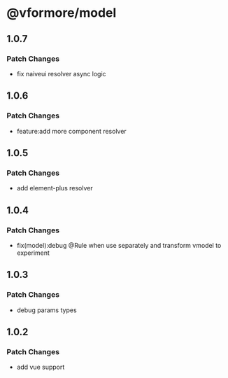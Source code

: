 # @vformore/model

## 1.0.7

### Patch Changes

- fix naiveui resolver async logic

## 1.0.6

### Patch Changes

- feature:add more component resolver

## 1.0.5

### Patch Changes

- add element-plus resolver

## 1.0.4

### Patch Changes

- fix(model):debug @Rule when use separately and transform vmodel to experiment

## 1.0.3

### Patch Changes

- debug params types

## 1.0.2

### Patch Changes

- add vue support
